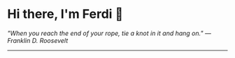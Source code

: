 <h1>Hi there, I'm Ferdi 👋</h1>

<p><em>
  "When you reach the end of your rope, tie a knot in it and hang on." — Franklin D. Roosevelt
</em></p>

---
